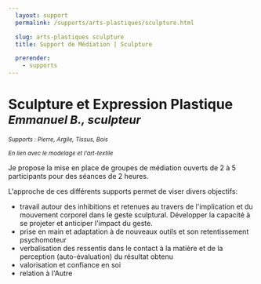 ```yaml
---
  layout: support
  permalink: /supports/arts-plastiques/sculpture.html

  slug: arts-plastiques sculpture
  title: Support de Médiation | Sculpture

  prerender:
    - supports
---
```


# Sculpture et Expression Plastique <br/><small><em>Emmanuel B., sculpteur</em></small>

_<small>Supports : Pierre, Argile, Tissus, Bois</small>_

_<small>En lien avec le modelage et l'art-textile</small>_

Je propose la mise en place de groupes de médiation ouverts de 2 à 5 participants
pour des séances de 2 heures.

L'approche de ces différents supports permet de viser divers objectifs:
* travail autour des inhibitions et retenues au travers de l'implication et du mouvement corporel dans le geste sculptural. Développer la capacité à se projeter et anticiper l'impact du geste.
* prise en main et adaptation à de nouveaux outils et son retentissement psychomoteur
* verbalisation des ressentis dans le contact à la matière et de la perception (auto-évaluation) du résultat obtenu
* valorisation et confiance en soi
* relation à l'Autre
